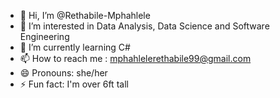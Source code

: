 - 👋 Hi, I’m @Rethabile-Mphahlele
- 👀 I’m interested in Data Analysis, Data Science and Software Engineering
- 🌱 I’m currently learning C#
- 📫 How to reach me : mphahlelerethabile99@gmail.com
- 😄 Pronouns: she/her
- ⚡ Fun fact: I'm over 6ft tall

<!---
Rethabile-Mphahlele/Rethabile-Mphahlele is a ✨ special ✨ repository because its `README.md` (this file) appears on your GitHub profile.
You can click the Preview link to take a look at your changes.
--->
